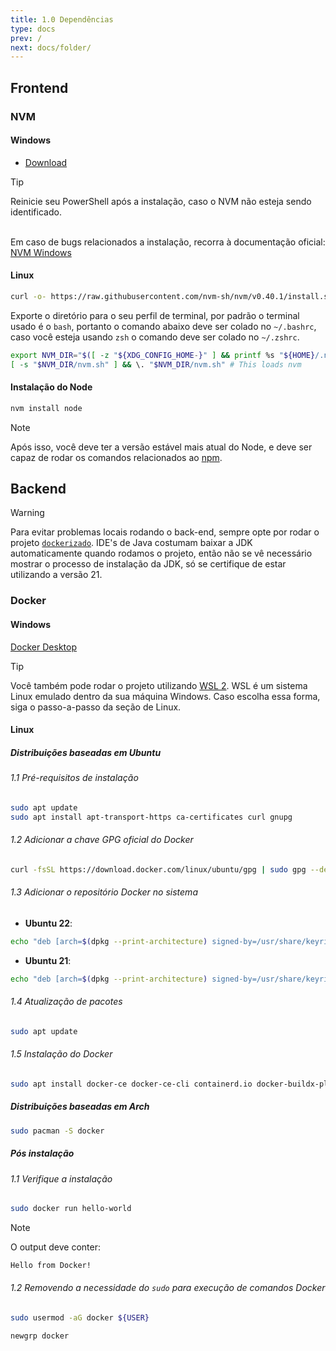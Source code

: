 ```yaml
---
title: 1.0 Dependências
type: docs
prev: /
next: docs/folder/
---
```


## Frontend
### NVM
#### Windows
- [Download](https://github.com/coreybutler/nvm/releases)
> [!TIP]
> Reinicie seu PowerShell após a instalação, caso o NVM não esteja sendo identificado.

<br>Em caso de bugs relacionados a instalação, recorra à documentação oficial: [NVM Windows](https://github.com/coreybutler/nvm-windows)

#### Linux
```bash
curl -o- https://raw.githubusercontent.com/nvm-sh/nvm/v0.40.1/install.sh | bash
```
Exporte o diretório para o seu perfil de terminal, por padrão o terminal usado é o `bash`, portanto o comando abaixo deve ser colado no `~/.bashrc`, caso você esteja usando `zsh` o comando deve ser colado no `~/.zshrc`.
```bash
export NVM_DIR="$([ -z "${XDG_CONFIG_HOME-}" ] && printf %s "${HOME}/.nvm" || printf %s "${XDG_CONFIG_HOME}/nvm")"
[ -s "$NVM_DIR/nvm.sh" ] && \. "$NVM_DIR/nvm.sh" # This loads nvm
```
#### Instalação do Node
```bash
nvm install node
``` 
> [!NOTE]
> Após isso, você deve ter a versão estável mais atual do Node, e deve ser capaz de rodar os comandos relacionados ao [npm](https://www.npmjs.com/).

## Backend

> [!WARNING]
> Para evitar problemas locais rodando o back-end, sempre opte por rodar o projeto [`dockerizado`](https://www.reddit.com/r/Frontend/comments/yvem0t/comment/iwe0mma/?utm_source=share&utm_medium=web3x&utm_name=web3xcss&utm_term=1&utm_content=share_button).
> IDE's de Java costumam baixar a JDK automaticamente quando rodamos o projeto, então não se vê necessário mostrar o processo de instalação da JDK, só se certifique de estar utilizando a versão 21.

### Docker
#### Windows
[Docker Desktop](https://docs.docker.com/desktop/setup/install/windows-install/)

> [!TIP]
> Você também pode rodar o projeto utilizando [WSL 2](https://learn.microsoft.com/pt-br/windows/wsl/install). WSL é um sistema Linux emulado dentro da sua máquina Windows. 
> Caso escolha essa forma, siga o passo-a-passo da seção de Linux.

#### Linux

##### Distribuições baseadas em Ubuntu

###### 1.1 Pré-requisitos de instalação
```bash
sudo apt update
sudo apt install apt-transport-https ca-certificates curl gnupg
```
###### 1.2 Adicionar a chave GPG oficial do Docker
```bash
curl -fsSL https://download.docker.com/linux/ubuntu/gpg | sudo gpg --dearmor -o /usr/share/keyrings/docker.gpg
```
###### 1.3 Adicionar o repositório Docker no sistema
- **Ubuntu 22**:
```bash
echo "deb [arch=$(dpkg --print-architecture) signed-by=/usr/share/keyrings/docker.gpg] https://download.docker.com/linux/ubuntu noble stable" | sudo tee /etc/apt/sources.list.d/docker.list > /dev/null
```
- **Ubuntu 21**:
```bash
echo "deb [arch=$(dpkg --print-architecture) signed-by=/usr/share/keyrings/docker.gpg] https://download.docker.com/linux/ubuntu jammy stable" | sudo tee /etc/apt/sources.list.d/docker.list > /dev/null
```

###### 1.4 Atualização de pacotes
```bash
sudo apt update
```
###### 1.5 Instalação do Docker
```bash
sudo apt install docker-ce docker-ce-cli containerd.io docker-buildx-plugin docker-compose-plugin
```

##### Distribuições baseadas em Arch
```bash
sudo pacman -S docker
```

##### Pós instalação

###### 1.1 Verifique a instalação

```bash
sudo docker run hello-world
```
> [!NOTE]
> O output deve conter:
> ```bash
> Hello from Docker!
> ```
###### 1.2 Removendo a necessidade do `sudo` para execução de comandos Docker
```bash
sudo usermod -aG docker ${USER}
```
```bash
newgrp docker
```
